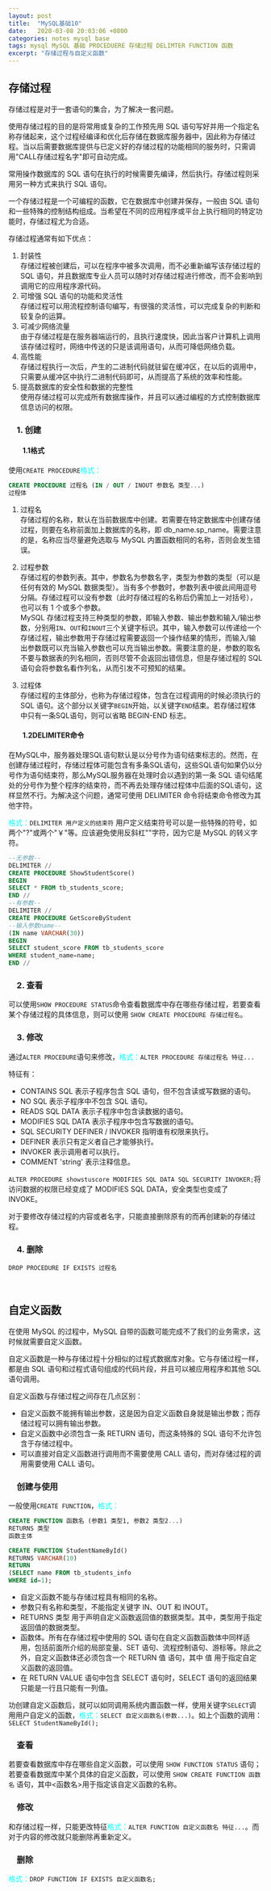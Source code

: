 ```yaml
---
layout: post
title:  "MySQL基础10"
date:   2020-03-08 20:03:06 +0800
categories: notes mysql base
tags: mysql MySQL 基础 PROCEDUERE 存储过程 DELIMTER FUNCTION 函数
excerpt: "存储过程与自定义函数"
---
```


## 存储过程

存储过程是对于一套语句的集合，为了解决一套问题。

使用存储过程的目的是将常用或复杂的工作预先用 SQL 语句写好并用一个指定名称存储起来，这个过程经编译和优化后存储在数据库服务器中，因此称为存储过程。当以后需要数据库提供与已定义好的存储过程的功能相同的服务时，只需调用"CALL存储过程名字"即可自动完成。

常用操作数据库的 SQL 语句在执行的时候需要先编译，然后执行。存储过程则采用另一种方式来执行 SQL 语句。

一个存储过程是一个可编程的函数，它在数据库中创建并保存，一般由 SQL 语句和一些特殊的控制结构组成。当希望在不同的应用程序或平台上执行相同的特定功能时，存储过程尤为合适。

存储过程通常有如下优点：  

1) 封装性  
存储过程被创建后，可以在程序中被多次调用，而不必重新编写该存储过程的 SQL 语句，并且数据库专业人员可以随时对存储过程进行修改，而不会影响到调用它的应用程序源代码。  
2) 可增强 SQL 语句的功能和灵活性  
存储过程可以用流程控制语句编写，有很强的灵活性，可以完成复杂的判断和较复杂的运算。  
3) 可减少网络流量  
由于存储过程是在服务器端运行的，且执行速度快，因此当客户计算机上调用该存储过程时，网络中传送的只是该调用语句，从而可降低网络负载。  
4) 高性能  
存储过程执行一次后，产生的二进制代码就驻留在缓冲区，在以后的调用中，只需要从缓冲区中执行二进制代码即可，从而提高了系统的效率和性能。  
5) 提高数据库的安全性和数据的完整性  
使用存储过程可以完成所有数据库操作，并且可以通过编程的方式控制数据库信息访问的权限。

### &emsp;1. 创建

#### &emsp;&emsp;1.1格式

使用`CREATE PROCEDURE`<span style="color:aqua">格式：</span>

```sql
CREATE PROCEDURE 过程名 (IN / OUT / INOUT 参数名 类型...) 
过程体
```

1. 过程名  
存储过程的名称，默认在当前数据库中创建。若需要在特定数据库中创建存储过程，则要在名称前面加上数据库的名称，即 db_name.sp_name。需要注意的是，名称应当尽量避免选取与 MySQL 内置函数相同的名称，否则会发生错误。  

2. 过程参数  
存储过程的参数列表。其中，参数名为参数名字，类型为参数的类型（可以是任何有效的 MySQL 数据类型）。当有多个参数时，参数列表中彼此间用逗号分隔。存储过程可以没有参数（此时存储过程的名称后仍需加上一对括号），也可以有 1 个或多个参数。  
MySQL 存储过程支持三种类型的参数，即输入参数、输出参数和输入/输出参数，分别用`IN`、`OUT`和`INOUT`三个关键字标识。其中，输入参数可以传递给一个存储过程，输出参数用于存储过程需要返回一个操作结果的情形，而输入/输出参数既可以充当输入参数也可以充当输出参数。需要注意的是，参数的取名不要与数据表的列名相同，否则尽管不会返回出错信息，但是存储过程的 SQL 语句会将参数名看作列名，从而引发不可预知的结果。  

3. 过程体  
存储过程的主体部分，也称为存储过程体，包含在过程调用的时候必须执行的 SQL 语句。这个部分以关键字`BEGIN`开始，以关键字`END`结束。若存储过程体中只有一条SQL语句，则可以省略 BEGIN-END 标志。

#### &emsp;&emsp;1.2DELIMITER命令

在MySQL中，服务器处理SQL语句默认是以分号作为语句结束标志的。然而，在创建存储过程时，存储过程体可能包含有多条SQL语句，这些SQL语句如果仍以分号作为语句结束符，那么MySQL服务器在处理时会以遇到的第一条 SQL 语句结尾处的分号作为整个程序的结束符，而不再去处理存储过程体中后面的SQL语句，这样显然不行。为解决这个问题，通常可使用 DELIMITER 命令将结束命令修改为其他字符。

<span style="color:aqua">格式：</span>`DELIMITER 用户定义的结束符` 用户定义结束符号可以是一些特殊的符号，如两个"?"或两个"￥"等。应该避免使用反斜杠"\"字符，因为它是 MySQL 的转义字符。

```sql
--无参数--
DELIMITER //
CREATE PROCEDURE ShowStudentScore()
BEGIN
SELECT * FROM tb_students_score;
END //
--有参数--
DELIMITER //
CREATE PROCEDURE GetScoreByStudent
--输入参数name--
(IN name VARCHAR(30))
BEGIN
SELECT student_score FROM tb_students_score
WHERE student_name=name;
END //
```

### &emsp;2. 查看

可以使用`SHOW PROCEDURE STATUS`命令查看数据库中存在哪些存储过程，若要查看某个存储过程的具体信息，则可以使用 `SHOW CREATE PROCEDURE 存储过程名`。

### &emsp;3. 修改

通过`ALTER PROCEDURE`语句来修改，<span style="color:aqua">格式：</span>`ALTER PROCEDURE 存储过程名 特征...`

特征有：

+ CONTAINS SQL 表示子程序包含 SQL 语句，但不包含读或写数据的语句。
+ NO SQL 表示子程序中不包含 SQL 语句。
+ READS SQL DATA 表示子程序中包含读数据的语句。
+ MODIFIES SQL DATA 表示子程序中包含写数据的语句。
+ SQL SECURITY  DEFINER / INVOKER 指明谁有权限来执行。
+ DEFINER 表示只有定义者自己才能够执行。
+ INVOKER 表示调用者可以执行。
+ COMMENT 'string' 表示注释信息。

`ALTER PROCEDURE showstuscore MODIFIES SQL DATA SQL SECURITY INVOKER;`将访问数据的权限已经变成了 MODIFIES SQL DATA，安全类型也变成了 INVOKE。

对于要修改存储过程的内容或者名字，只能直接删除原有的而再创建新的存储过程。

### &emsp;4. 删除

`DROP PROCEDURE IF EXISTS 过程名`

&emsp;

## 自定义函数

在使用 MySQL 的过程中，MySQL 自带的函数可能完成不了我们的业务需求，这时候就需要自定义函数。

自定义函数是一种与存储过程十分相似的过程式数据库对象。它与存储过程一样，都是由 SQL 语句和过程式语句组成的代码片段，并且可以被应用程序和其他 SQL 语句调用。

自定义函数与存储过程之间存在几点区别：

+ 自定义函数不能拥有输出参数，这是因为自定义函数自身就是输出参数；而存储过程可以拥有输出参数。
+ 自定义函数中必须包含一条 RETURN 语句，而这条特殊的 SQL 语句不允许包含于存储过程中。
+ 可以直接对自定义函数进行调用而不需要使用 CALL 语句，而对存储过程的调用需要使用 CALL 语句。

### &emsp;创建与使用

一般使用`CREATE FUNCTION`，<span style="color:aqua">格式：</span>

```sql
CREATE FUNCTION 函数名 (参数1 类型1, 参数2 类型2...)
RETURNS 类型
函数主体
```

```sql
CREATE FUNCTION StudentNameById()
RETURNS VARCHAR(10)
RETURN
(SELECT name FROM tb_students_info
WHERE id=1);
```

+ 自定义函数不能与存储过程具有相同的名称。
+ 参数只有名称和类型，不能指定关键字 IN、OUT 和 INOUT。
+ RETURNS 类型 用于声明自定义函数返回值的数据类型。其中，类型用于指定返回值的数据类型。
+ 函数体。所有在存储过程中使用的 SQL 语句在自定义函数函数体中同样适用，包括前面所介绍的局部变量、SET 语句、流程控制语句、游标等。除此之外，自定义函数体还必须包含一个 RETURN 值 语句，其中 值 用于指定自定义函数的返回值。
+ 在 RETURN VALUE 语句中包含 SELECT 语句时，SELECT 语句的返回结果只能是一行且只能有一列值。

功创建自定义函数后，就可以如同调用系统内置函数一样，使用关键字`SELECT`调用用户自定义的函数，<span style="color:aqua">格式：</span>`SELECT 自定义函数名(参数...)`。如上个函数的调用：`SELECT StudentNameById();`

### &emsp;查看

若要查看数据库中存在哪些自定义函数，可以使用 `SHOW FUNCTION STATUS` 语句；若要查看数据库中某个具体的自定义函数，可以使用 `SHOW CREATE FUNCTION 函数名` 语句，其中<函数名>用于指定该自定义函数的名称。

### &emsp;修改

和存储过程一样，只能更改特征<span style="color:aqua">格式：</span>`ALTER FUNCTION 自定义函数名 特征...`。而对于内容的修改就只能删除再重新定义。

### &emsp;删除

<span style="color:aqua">格式：</span>`DROP FUNCTION IF EXISTS 自定义函数名;`
